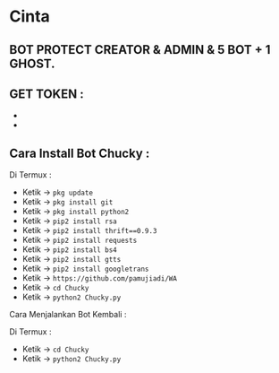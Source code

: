 # Cinta
BOT PROTECT CREATOR & ADMIN & 5 BOT + 1 GHOST.
------
GET TOKEN :
------
-
-
Cara Install Bot Chucky :
------

Di Termux :
- Ketik -> `pkg update`
- Ketik -> `pkg install git`
- Ketik -> `pkg install python2`
- Ketik -> `pip2 install rsa`
- Ketik -> `pip2 install thrift==0.9.3`
- Ketik -> `pip2 install requests`
- Ketik -> `pip2 install bs4`
- Ketik -> `pip2 install gtts`
- Ketik -> `pip2 install googletrans`
- Ketik -> `https://github.com/pamujiadi/WA`
- Ketik -> `cd Chucky`
- Ketik -> `python2 Chucky.py`

Cara Menjalankan Bot Kembali :

Di Termux :

- Ketik -> `cd Chucky`
- Ketik -> `python2 Chucky.py`
